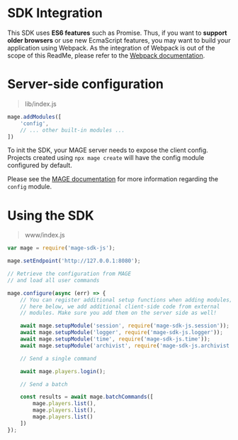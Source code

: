 # SDK Integration

This SDK uses **ES6 features** such as Promise.
Thus, if you want to **support older browsers** or use new EcmaScript features, you may want to build your application using Webpack. As the integration of Webpack is out of the scope of this ReadMe, please refer to the [Webpack documentation](https://webpack.js.org/concepts/).

# Server-side configuration

> lib/index.js

```javascript
mage.addModules([
	'config',
	// ... other built-in modules ...
])
```

To init the SDK, your MAGE server needs to expose the client config. Projects created
using `npx mage create` will have the config module configured by default.

Please see the [MAGE documentation](https://mage.github.io/mage#built-in-modules) for more information regarding the `config` module.

# Using the SDK

> www/index.js

```javascript
var mage = require('mage-sdk-js');

mage.setEndpoint('http://127.0.0.1:8080');

// Retrieve the configuration from MAGE
// and load all user commands

mage.configure(async (err) => {
	// You can register additional setup functions when adding modules;
	// here below, we add additional client-side code from external
	// modules. Make sure you add them on the server side as well!

	await mage.setupModule('session', require('mage-sdk-js.session'));
	await mage.setupModule('logger', require('mage-sdk-js.logger'));
	await mage.setupModule('time', require('mage-sdk-js.time'));
	await mage.setupModule('archivist', require('mage-sdk-js.archivist'));

	// Send a single command

	await mage.players.login();

	// Send a batch

	const results = await mage.batchCommands([
		mage.players.list(),
		mage.players.list(),
		mage.players.list()
	])
});
